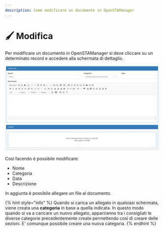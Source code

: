 ```yaml
---
description: Come modificare un documento in OpenSTAManager
---
```


# 🖌 Modifica

Per modificare un documento in OpenSTAManager si deve cliccare su un determinato record e accedere alla schermata di dettaglio.

![](<../../../.gitbook/assets/image (27).png>)

Così facendo è possibile modificare:

* Nome
* Categoria
* Data
* Descrizione

In aggiunta è possibile allegare un file al documento.

{% hint style="info" %}
Quando si carica un allegato in qualsiasi schermata, viene creata una **categoria** in base a quella indicata. In questo modo quando si va a caricare un nuovo allegato, appariranno tra i consigliati le diverse categorie precedentemente create permettendo così di creare delle sezioni. E' comunque possibile creare una nuova categoria.
{% endhint %}

